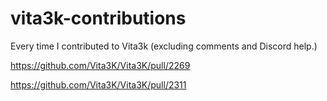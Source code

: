 # vita3k-contributions
Every time I contributed to Vita3k (excluding comments and Discord help.)

https://github.com/Vita3K/Vita3K/pull/2269

https://github.com/Vita3K/Vita3K/pull/2311
